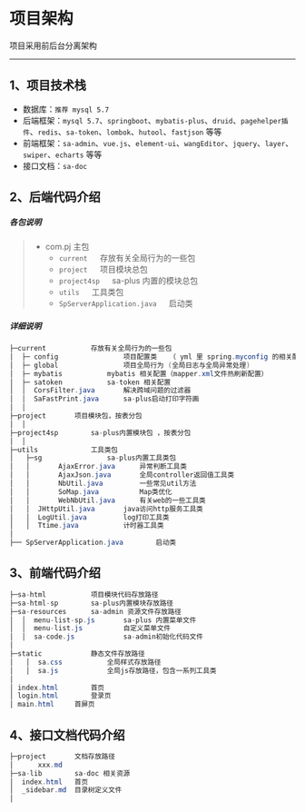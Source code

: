 # 项目架构

项目采用前后台分离架构

---


## 1、项目技术栈

- 数据库：`推荐 mysql 5.7`
- 后端框架：`mysql 5.7`、`springboot`、`mybatis-plus`、`druid`、`pagehelper插件`、`redis`、`sa-token`、`lombok`、`hutool`、`fastjson` 等等 
- 前端框架：`sa-admin`、`vue.js`、`element-ui`、`wangEditor`、`jquery`、`layer`、`swiper`、`echarts` 等等 
- 接口文档：`sa-doc`



## 2、后端代码介绍

##### 各包说明 

> - com.pj 	主包
> 	- `current`		&emsp; 存放有关全局行为的一些包
> 	- `project`		&emsp; 项目模块总包
> 	- `project4sp`	&emsp; sa-plus 内置的模块总包
> 	- `utils`		&emsp; 工具类包 
> 	- `SpServerApplication.java`		&emsp; 启动类


##### 详细说明  

``` java
├─current			存放有关全局行为的一些包
│  ├─ config				项目配置类	（ yml 里 spring.myconfig 的相关配置会映射到MyConfig.java类属性中 ）
│  ├─ global				项目全局行为 (全局日志与全局异常处理)
│  ├─ mybatis			mybatis 相关配置（mapper.xml文件热刷新配置）
│  ├─ satoken			sa-token 相关配置 
│  │  CorsFilter.java		解决跨域问题的过滤器
│  │  SaFastPrint.java		sa-plus启动打印字符画
│  │ 
├─project		项目模块包，按表分包 
│  │ 
├─project4sp		sa-plus内置模块包 ，按表分包 
│  │ 
├─utils				工具类包 
│   ├─sg				sa-plus内置工具类包 
│   │       AjaxError.java		异常判断工具类 
│   │       AjaxJson.java		全局controller返回值工具类
│   │       NbUtil.java			一些常见util方法
│   │       SoMap.java			Map类优化
│   │       WebNbUtil.java		有关web的一些工具类 
│   │  JHttpUtil.java		java访问http服务工具类 
│   │  LogUtil.java			log打印工具类 
│   │  Ttime.java			计时器工具类 
│   
├── SpServerApplication.java		启动类 

```


## 3、前端代码介绍 

``` java 
├─sa-html			项目模块代码存放路径
├─sa-html-sp		sa-plus内置模块存放路径 
├─sa-resources		sa-admin 资源文件存放路径 
│  │  menu-list-sp.js		sa-plus 内置菜单文件 
│  │  menu-list.js			自定义菜单文件 
│  │  sa-code.js			sa-admin初始化代码文件 
│  
├─static			静态文件存放路径
│   │  sa.css			全局样式存放路径
│   │  sa.js			全局js存放路径，包含一系列工具类
│ 
│ index.html		首页
│ login.html		登录页
│ main.html		首屏页
```

## 4、接口文档代码介绍

``` java 
├─project		文档存放路径 
│      xxx.md	
├─sa-lib		sa-doc 相关资源 
│  index.html	首页 
│  _sidebar.md	目录树定义文件 
│
```















